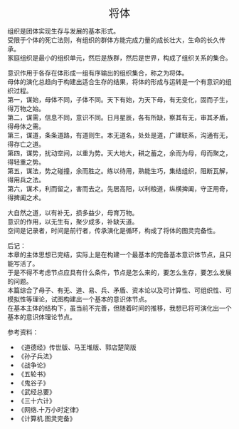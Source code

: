 <center><font size=5>将体</font></center>

组织是团体实现生存与发展的基本形式。<br>
受限于个体的死亡法则，有组织的群体方能完成力量的成长壮大，生命的长久传承。<br/>
家庭组织是最小的组织单元，然后是族群，然后是世界，构成了组织关系的集合。<br/>

意识作用于各存在体形成一组有序输出的组织集合，称之为将体。<br/>
母体的演化总趋向于构建出适合生存的结果，将体的形成与运转是一个有意识的组织过程。<br/>
第一，谋始，母体不同，子体不同。天下有始，为天下母，有无变化，固而子生，得万物之始。<br/>
第二，谋需，信息不同，意识不同。日月星辰，各有所缺，察其有无，审其矛盾，得母体之需。<br/>
第三，谋道，条条道路，有道则生。本无道名，处处是道，广建联系，沟通有无，得存亡之道。<br/>
第四，谋势，扰动空间，以重为势。天大地大，耕之蓄之，余而为母，母而聚之，得轻重之势。<br/>
第五，谋法，势之碰撞，余而胜之。练以待用，熟能生巧，集结组织，阻断瓦解，得用兵之法。<br/>
第六，谋术，利而留之，害而去之。先居高阳，以利粮道，纵横捭阖，守正用奇，得捭阖之术。<br/>

大自然之道，以有补无，损多益少，母育万物。<br/>
意识的作用，以无生有，聚少成多，补缺天道。<br/>
空间是记录者，时间是前行者，传承演化是循环，构成了将体的图灵完备性。<br/>

后记：<br/>
本章的主体思想已完结，实际上是在构建一个最基本的完备基本意识体节点，且只能写活了。<br/>
于是不得不考虑节点应具有什么条件，节点是怎么来的，要怎么生存，要怎么发展的问题。<br/>
本篇综合了母子、有无、道、易、兵、矛盾、资本论以及可计算性、可组织性、可模拟性等理论，试图构建出一个基本的意识体节点。<br/>
在基本主体的结构下，虽当前不完善，但随着时间的推移，我想已将可演化出一个基本的意识体理论节点。<br/>

参考资料：
* 《道德经》传世版、马王堆版、郭店楚简版
* 《孙子兵法》
* 《战争论》
* 《五轮书》
* 《鬼谷子》
* 《武经总要》
* 《三十六计》
* 《网络.十万小时定律》
* 《计算机.图灵完备》

